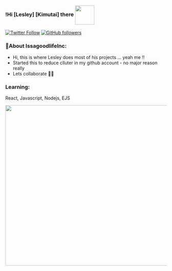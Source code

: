 ### !Hi [Lesley] [Kimutai] there <img  align="center" width="60" hight="150" src="https://media.giphy.com/media/gM5qFksULw54NMWyry/giphy.gif" >

[![Twitter Follow](https://img.shields.io/twitter/follow/KimutaiLesley?color=%231DA1F2&label=Leskim&logo=twitter&style=for-the-badge)](https://twitter.com/KimutaiLesley) [![GitHub followers](https://img.shields.io/github/followers/Leskim?color=181717&label=Leskim&logo=github&style=for-the-badge)](https://github.com/Leskim)

### 🙋‍About IssagoodlifeInc:

- Hi, this is where Lesley does most of his projects ... yeah me !! 
- Started this to reduce clluter in my github account - no major reason really 
- Lets collaborate 💪🏾

### Learning:

React, Javascript, Nodejs, EJS 


<img width="896" height="500" src="https://media.giphy.com/media/SSM6HdOicCahnOZ5hM/giphy.gif">

